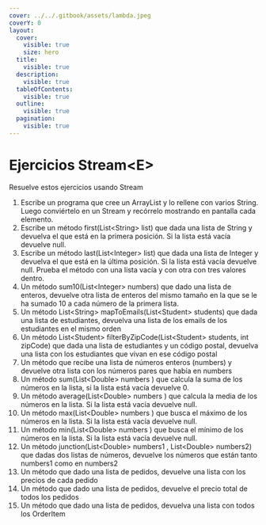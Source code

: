 ```yaml
---
cover: ../../.gitbook/assets/lambda.jpeg
coverY: 0
layout:
  cover:
    visible: true
    size: hero
  title:
    visible: true
  description:
    visible: true
  tableOfContents:
    visible: true
  outline:
    visible: true
  pagination:
    visible: true
---
```


# Ejercicios Stream\<E>

Resuelve estos ejercicios usando Stream

1. Escribe un programa que cree un ArrayList y lo rellene con varios String. Luego conviértelo en un Stream y recórrelo mostrando en pantalla cada elemento.
2. Escribe un método first(List\<String> list) que dada una lista de String y devuelva el que está en la primera posición. Si la lista está vacía devuelve null.
3. Escribe un método last(List\<Integer> list) que dada una lista de Integer y devuelva el que está en la última posición. Si la lista está vacía devuelve null. Prueba el método con una lista vacía y con otra con tres valores dentro.
4. Un método sum10(List\<Integer> numbers) que dado una lista de enteros, devuelve otra lista de enteros del mismo tamaño en la que se le ha sumado 10 a cada número de la primera lista.
5. Un método List\<String> mapToEmails(List\<Student> students) que dada una lista de estudiantes, devuelva una lista de los emails de los estudiantes en el mismo orden
6. Un método List\<Student> filterByZipCode(List\<Student> students, int zipCode) que dada una lista de estudiantes y un código postal, devuelva una lista con los estudiantes que vivan en ese código postal
7. Un método que recibe una lista de números enteros (numbers) y devuelve otra lista con los números pares que había en numbers
8. Un método sum(List\<Double> numbers ) que calcula la suma de los números en la lista, si la lista está vacía devuelve 0.
9. Un método average(List\<Double> numbers ) que calcula la media de los números en la lista. Si la lista está vacía devuelve null.
10. Un método max(List\<Double> numbers ) que busca el máximo de los números en la lista. Si la lista está vacía devuelve null.
11. Un método min(List\<Double> numbers ) que busca el mínimo de los números en la lista. Si la lista está vacía devuelve null.
12. Un método junction(List\<Double> numbers1 , List\<Double> numbers2) que dadas dos listas de números, devuelve los números que están tanto numbers1 como en numbers2
13. Un método que dado una lista de pedidos, devuelve una lista con los precios de cada pedido
14. Un método que dado una lista de pedidos, devuelve el precio total de todos los pedidos
15. Un método que dado una lista de pedidos, devuelva una lista con todos los OrderItem
